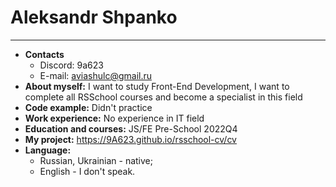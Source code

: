 # Aleksandr Shpanko
*********
* **Contacts**
    + Discord: 9a623
    + E-mail: aviashulc@gmail.ru
* **About myself:**
I want to study Front-End Development, I want to complete all RSSchool courses and become a specialist in this field
* **Code example:** Didn't practice
* **Work experience:** No experience in IT field
* **Education and courses:** JS/FE Pre-School 2022Q4
* **My project:** https://9A623.github.io/rsschool-cv/cv
* **Language:** 
    + Russian, Ukrainian - native;
    + English - I don't speak.
